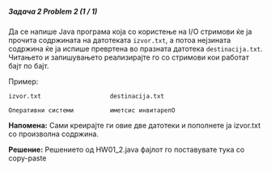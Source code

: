 ##### Задача 2 Problem 2 (1 / 1)
Да се напише Java програма која со користење на I/O стримови ќе ја прочита содржината на датотеката `izvor.txt`, а потоа нејзината содржина ќе ја испише превртена во празната датотека `destinacija.txt`. Читањето и запишувањето реализирајте го со стримови кои работат бајт по бајт.

Пример:  
```
izvor.txt                   destinacija.txt

Оперативни системи          иметсис инвитарепО
```
**Напомена:** Сами креирајте ги овие две датотеки и пополнете ја izvor.txt со произволна содржина.

**Решение:** Решението од HW01_2.java фајлот го поставувате тука со copy-paste
